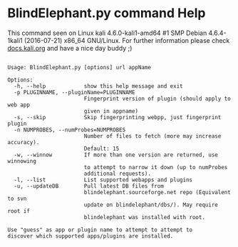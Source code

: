 # BlindElephant.py command Help
 
 This command seen on Linux kali 4.6.0-kali1-amd64 #1 SMP Debian 4.6.4-1kali1 (2016-07-21) x86_64 GNU/Linux. For further information please check [docs.kali.org](docs.kali.org) and have a nice day buddy ;) 

~~~

Usage: BlindElephant.py [options] url appName

Options:
  -h, --help            show this help message and exit
  -p PLUGINNAME, --pluginName=PLUGINNAME
                        Fingerprint version of plugin (should apply to web app
                        given in appname)
  -s, --skip            Skip fingerprinting webpp, just fingerprint plugin
  -n NUMPROBES, --numProbes=NUMPROBES
                        Number of files to fetch (more may increase accuracy).
                        Default: 15
  -w, --winnow          If more than one version are returned, use winnowing
                        to attempt to narrow it down (up to numProbes
                        additional requests).
  -l, --list            List supported webapps and plugins
  -u, --updateDB        Pull latest DB files from
                        blindelephant.sourceforge.net repo (Equivalent to svn
                        update on blindelephant/dbs/). May require root if
                        blindelephant was installed with root.

Use "guess" as app or plugin name to attempt to attempt to
discover which supported apps/plugins are installed.

~~~
